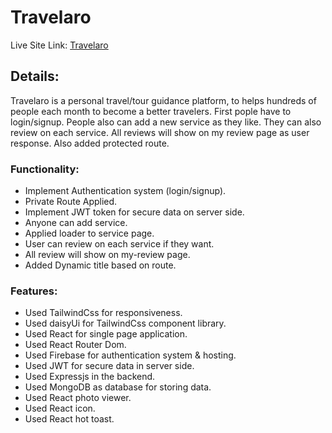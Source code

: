 # Travelaro

Live Site Link: [Travelaro](https://travelaro-be1ed.web.app/)

## Details:

Travelaro is a personal travel/tour guidance platform, to helps hundreds of people each month to become a better travelers. First pople have to login/signup. People also can add a new service as they like. They can also review on each service. All reviews will show on my review page as user response. Also added protected route.

### Functionality: 

- Implement Authentication system (login/signup).
- Private Route Applied.
- Implement JWT token for secure data on server side.
- Anyone can add service.
- Applied loader to service page.
- User can review on each service if they want.
- All review will show on my-review page.
- Added Dynamic title based on route.

### Features:

- Used TailwindCss for responsiveness.
- Used daisyUi for TailwindCss component library.
- Used React for single page application.
- Used React Router Dom.
- Used Firebase for authentication system & hosting.
- Used JWT for secure data in server side.
- Used Expressjs in the backend.
- Used MongoDB as database for storing data.
- Used React photo viewer.
- Used React icon.
- Used React hot toast.



